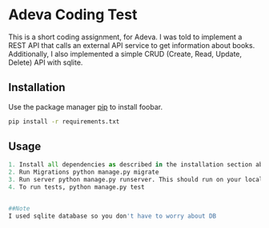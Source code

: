 # Adeva Coding Test

This is a short coding assignment, for Adeva. I was told to implement a  REST API that calls an external API service to get information about books. Additionally, I also implemented a simple CRUD (Create, Read, Update, Delete) API with sqlite.


## Installation

Use the package manager [pip](https://pip.pypa.io/en/stable/) to install foobar.

```bash
pip install -r requirements.txt
```

## Usage

```python
1. Install all dependencies as described in the installation section above
2. Run Migrations python manage.py migrate
3. Run server python manage.py runserver. This should run on your localhost
4. To run tests, python manage.py test


##Note
I used sqlite database so you don't have to worry about DB
